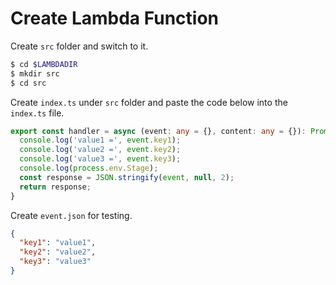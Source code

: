 # Create Lambda Function

Create `src` folder and switch to it.

```bash
$ cd $LAMBDADIR
$ mkdir src
$ cd src

```

Create `index.ts` under `src` folder and paste the code below into the `index.ts` file.

```typescript
export const handler = async (event: any = {}, content: any = {}): Promise<any> => {
  console.log('value1 =', event.key1);
  console.log('value2 =', event.key2);
  console.log('value3 =', event.key3);
  console.log(process.env.Stage);
  const response = JSON.stringify(event, null, 2);
  return response;
}
```

Create `event.json` for testing.

```json
{
  "key1": "value1",
  "key2": "value2",
  "key3": "value3"
}
```